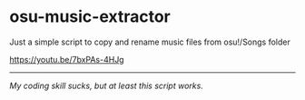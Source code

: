# osu-music-extractor
Just a simple script to copy and rename music files from osu!/Songs folder  

https://youtu.be/7bxPAs-4HJg
***
*My coding skill sucks, but at least this script works.*

